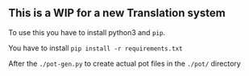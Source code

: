 ## This is a WIP for a new Translation system

To use this you have to install python3 and `pip`.

You have to install `pip install -r requirements.txt`

After the `./pot-gen.py` to create actual pot files in the `./pot/` directory
